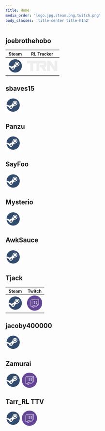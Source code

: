 ```yaml
---
title: Home
media_order: 'logo.jpg,steam.png,twitch.png'
body_classes: 'title-center title-h1h2'
---
```


## joebrothehobo
|Steam|RL Tracker|
|-|-|
|[![steam](./steam.png)](https://steamcommunity.com/id/joebrothehobo)|[![rltracker](./rltracker.png)](https://rocketleague.tracker.network/profile/steam/joebrothehobo)|

## sbaves15
[![steam](./steam.png)](https://steamcommunity.com/id/sbaves15)

## Panzu
[![steam](./steam.png)](https://steamcommunity.com/id/Panzukai)

## SayFoo
[![steam](./steam.png)](https://steamcommunity.com/id/brad104805)

## Mysterio
[![steam](./steam.png)](https://steamcommunity.com/id/therealandrewray)

## AwkSauce
[![steam](./steam.png)](https://steamcommunity.com/id/AwkSauce)

## Tjack
| Steam | Twitch|
|-|-|
|[![steam](./steam.png)](https://steamcommunity.com/id/tjacktv)|[![twitch](./twitch.png)](https://www.twitch.tv/tjack)|

## jacoby400000
[![steam](./steam.png)](https://steamcommunity.com/id/jacoby400000)

## Zamurai
[![steam](./steam.png)](https://steamcommunity.com/profiles/76561199032663170)
[![twitch](./twitch.png)](https://www.twitch.tv/zamurai_zack)


## Tarr_RL TTV
[![steam](./steam.png)](https://steamcommunity.com/profiles/76561198867024835)
[![twitch](./twitch.png)](https://www.twitch.tv/tarr_rl)
